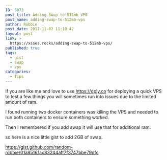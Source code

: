 ```yaml
---
ID: 6073
post_title: Adding Swap to 512mb VPS
post_name: adding-swap-to-512mb-vps
author: Robbie
post_date: 2017-11-02 11:10:42
layout: post
link: >
  https://xsses.rocks/adding-swap-to-512mb-vps/
published: true
tags:
  - gist
  - swap
  - vps
categories:
  - Tips
---
```

If you are like me and love to use <a href="https://dply.co">https://dply.co</a> for deploying a quick VPS to test a few things you will sometimes run into issues due to the limited amount of ram.

I found running two docker containers was killing the VPS and needed to run both containers to ensure something worked.

Then I remembered if you add swap it will use that for additional ram.

so here is a nice little gist to add 2GB of swap.

https://gist.github.com/random-robbie/01a85161ac83244aff7f3747bbe79dfc